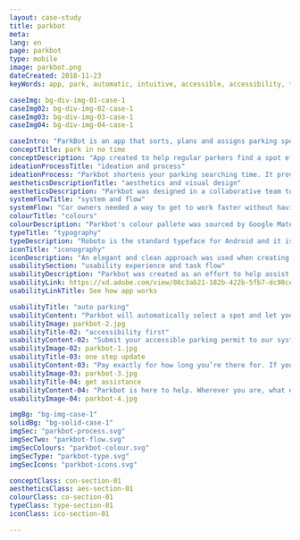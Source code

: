 ```yaml
---
layout: case-study
title: parkbot
meta:
lang: en
page: parkbot
type: mobile
image: parkbot.png
dateCreated: 2018-11-23
keyWords: app, park, automatic, intuitive, accessible, accessibility, time saver, time saving

caseImg: bg-div-img-01-case-1
caseImg02: bg-div-img-02-case-1
caseImg03: bg-div-img-03-case-1
caseImg04: bg-div-img-04-case-1

caseIntro: "ParkBot is an app that sorts, plans and assigns parking spots daily within user time frame needs and accessibility options efficiently so all users to get a spot"
conceptTitle: park in no time
conceptDescription: "App created to help regular parkers find a spot efficiently to help restrict waiting time and delays"
ideationProcessTitle: "ideation and process"
ideationProcess: "Parkbot shortens your parking searching time. It provides an automated parking assignment as soon as you are spotted near a parking area. It deals with the parking pay, along with other features designed specifically upgrade your experience"
aestheticsDescriptionTitle: "aesthetics and visual design"
aestheticsDescription: "Parkbot was designed in a collaborative team to help better the lives of car owners with restricted time. Parkbot the bot was also created as a way to humanize and be interactive, as an effort to connect in a personal manner with the users"
systemFlowTitle: "system and flow"
systemFlow: "Car owners needed a way to get to work faster without having to search or wait for a parking spot when going to work or school"
colourTitle: "colours"
colourDescription: "Parkbot's colour pallete was sourced by Google Material. These colours where carefully selected in order to represent elegance that users come to appreciate when dealing with a new app"
typeTitle: "typography"
typeDescription: "Roboto is the standard typeface for Android and it is the perfect choice because of it's legibility at any size"
iconTitle: "iconography"
iconDescription: "An elegant and clean approach was used when creating the app's iconography. The icons where designed to be easily recognizable and intuitive even to first time users"
usabilitySection: "usability experience and task flow"
usabilityDescription: "Parkbot was created as an effort to help assist and guide users to start their day with one less thing to worry about. With automated parking assignment, interactive assistance and one tap parking pay"
usabilityLink: https://xd.adobe.com/view/86c3ab21-182b-422b-5fb7-dc98cee72042-f0f2/?fullscreen
usabilityLinkTitle: See how app works

usabilityTitle: "auto parking"
usabilityContent: "Parkbot will automatically select a spot and let you know where you can find a parking spot nearest you"
usabilityImage: parkbot-2.jpg
usabilityTitle-02: "accessibility first"
usabilityContent-02: "Submit your accessible parking permit to our system. Parkbot will let you know exactly where the nearest accessibility parking can be found"
usabilityImage-02: parkbot-1.jpg
usabilityTitle-03: one step update
usabilityContent-03: "Pay exactly for how long you’re there for. If you choose weekly, semesterly or annual, it is an automatic payment connected to Google Pay. Never have to worry about finding the parking meter ever again"
usabilityImage-03: parkbot-3.jpg
usabilityTitle-04: get assistance
usabilityContent-04: "Parkbot is here to help. Wherever you are, what ever the issue may be, Parkbot is ready to assist you. Parkbot will remember where you parked your car so you don't have to"
usabilityImage-04: parkbot-4.jpg

imgBg: "bg-img-case-1"
solidBg: "bg-solid-case-1"
imgSec: "parkbot-process.svg"
imgSecTwo: "parkbot-flow.svg"
imgSecColours: "parkbot-colour.svg"
imgSecType: "parkbot-type.svg"
imgSecIcons: "parkbot-icons.svg"

conceptClass: con-section-01
aestheticsClass: aes-section-01
colourClass: co-section-01
typeClass: type-section-01
iconClass: ico-section-01

---
```

